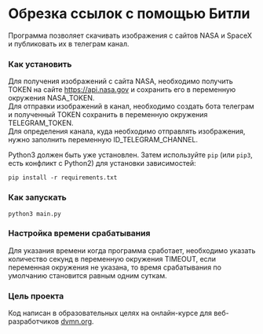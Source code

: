 # Обрезка ссылок с помощью Битли

Программа позволяет скачивать изображения с сайтов NASA и SpaceX и публиковать их в телеграм канал.

### Как установить

Для получения изображений с сайта NASA, необходимо получить TOKEN на сайте https://api.nasa.gov и сохранить его в переменную окружения NASA_TOKEN.  
Для отправки изображений в канал, необходимо создать бота телеграм и полученный TOKEN сохранить в переменную окружения TELEGRAM_TOKEN.  
Для определения канала, куда необходимо отправлять изображения, нужно заполнить переменную ID_TELEGRAM_CHANNEL.  

Python3 должен быть уже установлен.
Затем используйте `pip` (или `pip3`, есть конфликт с Python2) для установки зависимостей:
```
pip install -r requirements.txt
```

### Как запускать
```
python3 main.py
```

### Настройка времени срабатывания
Для указания времени когда программа сработает, необходимо указать количество секунд в переменную окружения
TIMEOUT, если переменная окружения не указана, то время срабатывания по умолчанию становится равным одним суткам.

### Цель проекта

Код написан в образовательных целях на онлайн-курсе для веб-разработчиков [dvmn.org](https://dvmn.org/).